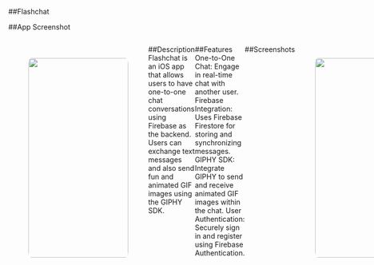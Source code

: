 ##Flashchat

##App Screenshot
<div style="display:flex">
<img style="margin: 40px ; border-radius:3% " src = "https://github.com/aarish21/FlashChat/assets/65631993/e4fca34d-339e-4831-816e-c77d70ed525b" width="200" height="400"/> 

##Description
Flashchat is an iOS app that allows users to have one-to-one chat conversations using Firebase as the backend. Users can exchange text messages and also send fun and animated GIF images using the GIPHY SDK.

##Features
One-to-One Chat: Engage in real-time chat with another user.
Firebase Integration: Uses Firebase Firestore for storing and synchronizing messages.
GIPHY SDK: Integrate GIPHY to send and receive animated GIF images within the chat.
User Authentication: Securely sign in and register using Firebase Authentication.

##Screenshots

<div style="display:flex">

<img style="margin: 40px ; border-radius:3% " src = "https://github.com/aarish21/FlashChat/assets/65631993/53469369-bb46-4083-87cc-1d5fa3d4b1d6" width="200" height="400"/> 

<div style="display:flex">

<img style="margin: 40px ; border-radius:3% " src = "https://github.com/aarish21/FlashChat/assets/65631993/c2202ba2-beca-452b-a7e6-58e7b4b84181" width="200" height="400"/> 

<div style="display:flex">

<img style="margin: 40px ; border-radius:3% " src = "https://github.com/aarish21/FlashChat/assets/65631993/f893070c-1096-4508-9795-b2afc6b256e8" width="200" height="400"/> 

<div style="display:flex">

<img style="margin: 40px ; border-radius:3% " src = "https://github.com/aarish21/FlashChat/assets/65631993/56b936ae-944a-4371-9b7c-869811eb504c" width="200" height="400"/>

 

##Installation
Clone the repository:
bash
Copy code
git clone https://github.com/your-username/Flashchat.git
Open the Xcode project.

Install the required dependencies using CocoaPods:

bash
Copy code
cd Flashchat
pod install
Open the .xcworkspace file and run the app on a simulator or device.
Configuration
Before running the app, make sure to configure Firebase and GIPHY in your project:

##Firebase Configuration
Create a new Firebase project at https://firebase.google.com/.

Add your iOS app to the Firebase project and download the GoogleService-Info.plist file.

Drag and drop the GoogleService-Info.plist file into your Xcode project.

Enable Firebase Authentication and Firestore in the Firebase console.

Make sure to set the proper Firestore security rules to secure your data.

##GIPHY SDK Configuration
Sign up for a GIPHY API key at https://developers.giphy.com/.

Add the GIPHY SDK and API key to your project via CocoaPods:

ruby
Copy code
pod 'GiphyUISDK'
Initialize the GIPHY SDK with your API key in the app delegate or wherever appropriate:
swift
Copy code
import GiphyUISDK

Giphy.configure(apiKey: "YOUR_GIPHY_API_KEY")
Dependencies
Firebase/Core
Firebase/Auth
Firebase/Firestore
GiphyUISDK
Contributing
Contributions are welcome! If you find any issues or have suggestions for improvements, feel free to open an issue or create a pull request.

##License
MIT License

##Acknowledgments
Special thanks to the following libraries and resources:

Firebase: https://firebase.google.com/
GIPHY SDK: https://developers.giphy.com/
Contact
For any inquiries or questions, please contact [your@email.com].

Again, remember to replace the placeholders (e.g., your-username, YOUR_GIPHY_API_KEY, your@email.com) with the actual information specific to your app. Include the actual screenshots of your app, and update the dependency list based on the libraries you are using. Also, ensure you follow the appropriate steps to configure Firebase and GIPHY in your app.
